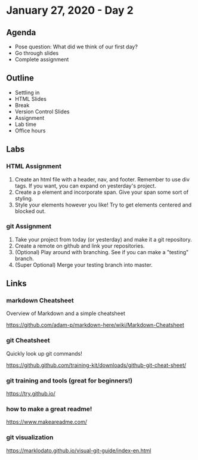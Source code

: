 # January 27, 2020 - Day 2

## Agenda

- Pose question: What did we think of our first day?
- Go through slides
- Complete assignment 


## Outline

- Settling in
- HTML Slides
- Break
- Version Control Slides
- Assignment
- Lab time
- Office hours

## Labs

### HTML Assignment

1. Create an html file with a header, nav, and footer. Remember to use div tags. If you want, you can expand on yesterday's project.
2. Create a p element and incorporate span. Give your span some sort of styling. 
3. Style your elements however you like! Try to get elements centered and blocked out. 

### git Assignment

1. Take your project from today (or yesterday) and make it a git repository. 
2. Create a remote on github and link your repositories. 
3. (Optional) Play around with branching. See if you can make a "testing" branch. 
4. (Super Optional) Merge your testing branch into master. 

## Links 


### markdown Cheatsheet

Overview of Markdown and a simple cheatsheet

https://github.com/adam-p/markdown-here/wiki/Markdown-Cheatsheet

### git Cheatsheet 

Quickly look up git commands! 

https://github.github.com/training-kit/downloads/github-git-cheat-sheet/

### git training and tools (great for beginners!)

https://try.github.io/

### how to make a great readme! 

https://www.makeareadme.com/

### git visualization

https://marklodato.github.io/visual-git-guide/index-en.html